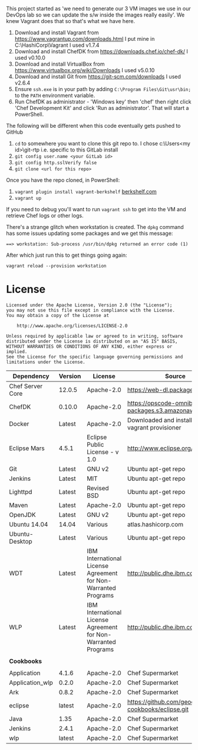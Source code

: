This project started as 'we need to generate our 3 VM images we use in our DevOps lab so we can update the s/w inside the images really easily'.
We knew Vagrant does that so that's what we have here.

1. Download and install Vagrant from https://www.vagrantup.com/downloads.html I put mine in C:\HashiCorp\Vagrant I used v1.7.4
1. Download and install ChefDK from https://downloads.chef.io/chef-dk/ I used v0.10.0
1. Download and install VirtualBox from https://www.virtualbox.org/wiki/Downloads I used v5.0.10
1. Download and install Git from https://git-scm.com/downloads I used v2.6.4
1. Ensure `ssh.exe` is in your path by adding `C:\Program Files\Git\usr\bin;` to the `PATH` environment variable.
1. Run ChefDK as administrator - 'Windows key' then 'chef' then right click 'Chef Development Kit' and click 'Run as administrator'. That will start a PowerShell.

The following will be different when this code eventually gets pushed to GitHub

1. `cd` to somewhere you want to clone this git repo to. I chose c:\Users\<my id>\git-rtp i.e. specific to this GitLab install
1. `git config user.name <your GitLab id>`
1. `git config http.sslVerify false`
1. `git clone <url for this repo>`

Once you have the repo cloned, in PowerShell:

1. `vagrant plugin install vagrant-berkshelf` [berkshelf.com](http://berkshelf.com/)
1. `vagrant up`

If you need to debug you'll want to run `vagrant ssh` to get into the VM and retrieve Chef logs or other logs.

There's a strange glitch when workstation is created. The `dpkg` command has some issues updating some packages and we get this message:

`==> workstation: Sub-process /usr/bin/dpkg returned an error code (1)`

After which just run this to get things going again:

`vagrant reload --provision workstation`

# License

```text
Licensed under the Apache License, Version 2.0 (the "License");
you may not use this file except in compliance with the License.
You may obtain a copy of the License at

    http://www.apache.org/licenses/LICENSE-2.0

Unless required by applicable law or agreed to in writing, software
distributed under the License is distributed on an "AS IS" BASIS,
WITHOUT WARRANTIES OR CONDITIONS OF ANY KIND, either express or implied.
See the License for the specific language governing permissions and
limitations under the License.
```

| **Dependency**   | **Version** | **License**                                                    | **Source**                                        | **license page**                                                                                   |
|------------------|-------------|----------------------------------------------------------------|---------------------------------------------------|----------------------------------------------------------------------------------------------------|
| Chef Server Core | 12.0.5      | Apache-2.0                                                     | https://web-dl.packagecloud.io                    | https://downloads.chef.io/chef-server/12.6.0/ubuntu/14.04/license.html                             |
| ChefDK           | 0.10.0      | Apache-2.0                                                     | https://opscode-omnibus-packages.s3.amazonaws.com | https://downloads.chef.io/chef-dk/0.13.21/ubuntu/12.04-13.10-14.04/license.html                    |
| Docker           | Latest      | Apache-2.0                                                     | Downloaded and installed by vagrant provisioner   | https://www.docker.com/components-licenses                                                         |
| Eclipse Mars     | 4.5.1       | Eclipse Public License - v 1.0                                 | http://www.eclipse.org/downloads                  | https://www.eclipse.org/legal/epl-v10.html                                                         |
| Git              | Latest      | GNU v2                                                         | Ubuntu apt-get repo                               | https://git-scm.com/about/free-and-open-source                                                     |
| Jenkins          | Latest      | MIT                                                            | Ubuntu apt-get repo                               | https://jenkins.io/license/                                                                        |
| Lighttpd         | Latest      | Revised BSD                                                    | Ubuntu apt-get repo                               | https://www.lighttpd.net/                                                                          |
| Maven            | Latest      | Apache-2.0                                                     | Ubuntu apt-get repo                               | https://www.apache.org/licenses/                                                                   |
| OpenJDK          | Latest      | GNU v2                                                         | Ubuntu apt-get repo                               | http://openjdk.java.net/legal/gplv2+ce.html                                                        |
| Ubuntu 14.04     | 14.04       | Various                                                        | atlas.hashicorp.com                               | http://www.ubuntu.com/about/about-ubuntu/licensing                                                 |
| Ubuntu-Desktop   | Latest      | Various                                                        | Ubuntu apt-get repo                               | http://www.ubuntu.com/about/about-ubuntu/licensing                                                 |
| WDT              | Latest      | IBM International License Agreement for Non-Warranted Programs | http://public.dhe.ibm.com/ibmdl                   | https://developer.ibm.com/wasdev/downloads/#asset/tools-WebSphere_Developer_Tools_for_Eclipse_Mars |
| WLP              | Latest      | IBM International License Agreement for Non-Warranted Programs | http://public.dhe.ibm.com/ibmdl                   | https://developer.ibm.com/wasdev/downloads/#asset/runtimes-wlp-javaee7                             |
|                  |             |                                                                |                                                   |                                                                                                    |
| **Cookbooks**    |             |                                                                |                                                   |                                                                                                    |
|                  |             |                                                                |                                                   |                                                                                                    |
| Application      | 4.1.6       | Apache-2.0                                                     | Chef Supermarket                                  | https://supermarket.chef.io/cookbooks/application                                                  |
| Application_wlp  | 0.2.0       | Apache-2.0                                                     | Chef Supermarket                                  | https://supermarket.chef.io/cookbooks/application_wlp                                              |
| Ark              | 0.8.2       | Apache-2.0                                                     | Chef Supermarket                                  | https://supermarket.chef.io/cookbooks/ark                                                          |
| eclipse          | latest      | Apache-2.0                                                     | https://github.com/geocent-cookbooks/eclipse.git  | https://github.com/geocent-cookbooks/eclipse/blob/master/LICENSE                                   |
| Java             | 1.35        | Apache-2.0                                                     | Chef Supermarket                                  | https://supermarket.chef.io/cookbooks/java                                                         |
| Jenkins          | 2.4.1       | Apache-2.0                                                     | Chef Supermarket                                  | https://supermarket.chef.io/cookbooks/jenkins                                                      |
| wlp              | latest      | Apache-2.0                                                     | Chef Supermarket                                  | https://supermarket.chef.io/cookbooks/wlp                                                          |
